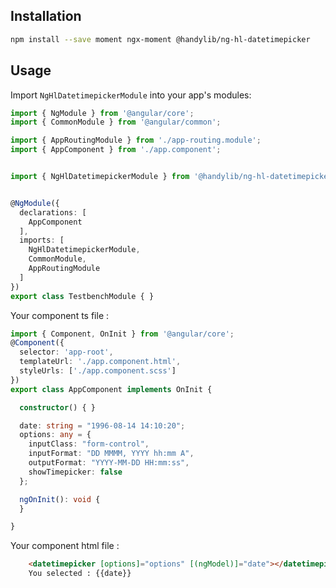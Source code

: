 Installation
------------
```bash
npm install --save moment ngx-moment @handylib/ng-hl-datetimepicker
```

Usage
-----

Import `NgHlDatetimepickerModule` into your app's modules:


``` typescript
import { NgModule } from '@angular/core';
import { CommonModule } from '@angular/common';

import { AppRoutingModule } from './app-routing.module';
import { AppComponent } from './app.component';


import { NgHlDatetimepickerModule } from '@handylib/ng-hl-datetimepicker';


@NgModule({
  declarations: [
    AppComponent
  ],
  imports: [
    NgHlDatetimepickerModule,
    CommonModule,
    AppRoutingModule
  ]
})
export class TestbenchModule { }

```


Your component ts file :

``` typescript
import { Component, OnInit } from '@angular/core';
@Component({
  selector: 'app-root',
  templateUrl: './app.component.html',
  styleUrls: ['./app.component.scss']
})
export class AppComponent implements OnInit {

  constructor() { }

  date: string = "1996-08-14 14:10:20";
  options: any = {
    inputClass: "form-control",
    inputFormat: "DD MMMM, YYYY hh:mm A",
    outputFormat: "YYYY-MM-DD HH:mm:ss",
    showTimepicker: false
  };

  ngOnInit(): void {
  }

}
```


Your component html file :

``` html
    <datetimepicker [options]="options" [(ngModel)]="date"></datetimepicker> <br>
    You selected : {{date}}
```